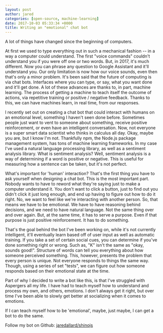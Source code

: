 ```yaml
---
layout: post
author: jared
categories: [open-source, machine-learning]
date: 2017-10-03 05:33:34 +0000
title: Writing an "emotional" chat bot
---
```


A lot of things have changed since the beginning of computers.


At first we used to type everything out in such a mechanical fashion -- in a way
a computer could understand. The first "voice commands" couldn't understand you
if you were off one or two words. But, in 2017, it's much different. Now you can
phrase any question to Google Assistant and it'll understand you. Our only
limitation is now how our voice sounds, even then that's only a minor problem.
It's been said that the future of computing is via chat bots. Interfaces where
you can type, or say, what you want done and it'll get done. A lot of these
advances are thanks to, in part, machine learning. The process of getting a
machine to teach itself  the outcome of actions, via repetitive training or
positive / negative feedback. Thanks to this, we can have machines learn, in
real time, from our responses.

I recently set out on creating a chat bot that could interact with humans on an
emotional level, something I haven't seen done before. Sometimes people just
want to vent to someone about something, receive positive reinforcement, or even
have an intelligent conversation. Now, not everyone is a super smart data
scientist who thinks in calculus all day. Okay, maybe you are, but I know I'm
not. Thankfully npm, the Node.js package management system, has tons of machine
learning frameworks. In my case I've used a natural language processing library,
as well as a sentiment analysis library. What is sentiment analysis? Well,
sentiment analysis is a way of determining if a word is positive or negative.
This is useful for measuring how a sentence can be taken, but it's not perfect.

What's important for 'human' interaction?  That's the first thing you have to
ask yourself when designing a chat bot. This is the most important part. Nobody
wants to have to reword what they're saying just to make a computer understand
it. You don't want to click a button, just to find out you didn't click it just 
long enough, and end up having to figure out how to do it right. No, we want to
feel like we're interacting with another person. So, that means we have to be
emotional. We have to have reasoning behind decisions, and we need to have
natural language. Not the same thing over and over again. But, at the same time,
it has to serve a purpose. Even if that purpose is just positive reinforcement.
It has to do something.

That's the goal behind the bot I've been working on, while it's not currently
intelligent, it'll eventually learn based off of user input as well as automatic
training. If you take a set of certain social cues, you can determine if you've
done something right or wrong. Such as, "K" isn't the same as "okay, sounds
good!". Structure of words can tell you everything about how someone perceived
something. This, however, presents the problem that every person is unique. Not
everyone responds to things the same way. Though, using a series of set "tests",
we can figure out how someone responds based on their emotional state at the
time.



Part of why I decided to write a bot like this, is that I've struggled with
Aspergers all my life. I have had to teach myself how to understand and process
my own, and others, emotions. I don't always get it right, but over time I've
been able to slowly get better at socializing when it comes to emotions.

If I can teach myself how to be 'emotional', maybe, just maybe, I can get a bot
to do the same.

Follow my bot on Github: [jaredallard/shinojs](https://github.com/jaredallard/shinojs)